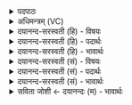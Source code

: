 <details><summary>पदपाठः</summary>

प्रजा॑पत॒ इति॒ प्रजा॑ऽपते। न। त्वत्। ए॒तानि॑। अ॒न्यः। विश्वा॑। रू॒पाणि॑। परि॑। ता। ब॒भू॒व॒। यत्का॑मा॒ इति॒ यत्ऽका॑माः। ते॒। जु॒हु॒मः। तत्। नः॒। अ॒स्तु॒। अ॒यम्। अ॒मुष्य॑। पि॒ता। अ॒सौ। अ॒स्य। पि॒ता। व॒यम्। स्या॒म॒। पत॑यः। र॒यी॒णाम्। स्वाहा॑। रुद्र॑। यत्। ते॒। क्रिवि॑। पर॑म्। नाम॑। तस्मि॑न्। हु॒तम्। अ॒सि॒। अ॒मे॒ष्टमित्य॑माऽइ॒ष्टम्। अ॒सि॒। स्वाहा॑। २०।
</details>

<details><summary>अधिमन्त्रम् (VC)</summary>

- प्रजापतिर्देवता
- देववात ऋषिः
- भुरिग् अतिधृतिः
- षड्जः
</details>

<details><summary>दयानन्द-सरस्वती (हि) - विषयः</summary>

मनुष्यों को चाहिये कि ईश्वर की उपासना और उसकी आज्ञा पालने से सब कामनाओं को प्राप्त हों, यह विषय अगले मन्त्र में कहा है ॥
</details>

<details><summary>दयानन्द-सरस्वती (हि) - पदार्थः</summary>

पदार्थान्वयभाषाः -  हे (प्रजापते) प्रजा के स्वामी ईश्वर ! जो (एतानि) जीव, प्रकृति आदि वस्तु (विश्वा) सब (रूपाणि) इच्छा, रूप आदि गुणों से युक्त हैं (ता) उनके ऊपर आप से (अन्यः) दूसरा कोई (न) नहीं (परिबभूव) जान सकता (ते) आप के सेवन से (यत्कामाः) जिस-जिस पदार्थ की कामनावाले होते हुए (वयम्) हम लोग (जुहुमः) आपका सेवन करते हैं, वह-वह पदार्थ आपकी कृपा से (नः) हम लोगों के लिये (अस्तु) प्राप्त होवे। जैसे आप (अमुष्य) उस परोक्ष जगत् के (पिता) रक्षा करनेहारे हैं, (असौ) सो आप इस प्रत्यक्ष जगत् के रक्षक हैं, वैसे हम लोग (स्वाहा) सत्य वाणी से (रयीणाम्) विद्या और चक्रवर्त्ति राज्य आदि से उत्पन्न हुई लक्ष्मी के (पतयः) रक्षा करनेवाले (स्याम) हों। हे (रुद्र) दुष्टों को रुलानेहारे परमेश्वर ! (ते) आप का जो (क्रिवि) दुःखों से छुड़ाने का हेतु (परम्) उत्तम (नाम) नाम है, (तस्मिन्) उसमें आप (हुतम्) स्वीकार किये (असि) हैं, (अमेष्टम्) घर में इष्ट (असि) हैं, उन आप को हम लोग (स्वाहा) सत्य वाणी से ग्रहण करते हैं ॥२०॥
</details>

<details><summary>दयानन्द-सरस्वती (हि) - भावार्थः</summary>

भावार्थभाषाः -  इस मन्त्र में वाचकलुप्तोपमालङ्कार है। हे मनुष्यो ! जो सब जगत् में व्याप्त, सब के लिये माता-पिता के समान वर्त्तमान, दुष्टों को दण्ड देनेहारा, उपासना करने को इष्ट है, उसी जगदीश्वर की उपासना करो। इस प्रकार के अनुष्ठान से तुम्हारी सब कामना अवश्य सिद्ध हो जायेंगीं ॥२०॥
</details>

<details><summary>दयानन्द-सरस्वती (सं) - विषयः</summary>

मनुष्यैरीश्वरोपासनाऽऽज्ञापालनेन सर्वाः कामनाः प्राप्तव्या इत्याह ॥
</details>

<details><summary>दयानन्द-सरस्वती (सं) - पदार्थः</summary>

पदार्थान्वयभाषाः -  हे प्रजापते ! यान्येतानि विश्वा रूपाणि सन्ति, तानि त्वदन्यो न परिबभूव। ते तव सकाशाद् यत्कामाः सन्तो वयं जुहुमस्तत् तव कृपया नोऽस्तु, यथा त्वममुष्य परोक्षस्य जगतः पिताऽसौ भवानस्य समक्षस्य विश्वस्य पिताऽसि, तथा वयं स्वाहा रयीणां पतयः स्याम। हे रुद्र ! ते तव यत् क्रिवि परं नामाऽस्ति यस्मिंस्त्वं हुतमस्यमेष्टमसि तं वयं स्वाहा जुहुमः ॥२०॥
</details>

<details><summary>दयानन्द-सरस्वती (सं) - भावार्थः</summary>

भावार्थभाषाः -  अत्र वाचकलुप्तोपमालङ्कारः। हे मनुष्याः ! यः सर्वस्मिन् जगति व्याप्तः सर्वान् प्रति मातापितृवद् वर्त्तमानो दुष्टदण्डक उपासितुमिष्टोऽस्ति, तं जगदीश्वरमेवोपाध्वम्। एवमनुष्ठानेन युष्माकं सर्वे कामा अवश्यं सेत्स्यन्ति ॥२०॥
</details>

<details><summary>सविता जोशी ← दयानन्दः (म) - भावार्थः</summary>

भावार्थभाषाः -  या मंत्रात वाचकलुप्तोपमालंकार आहे. हे माणसांनो ! जो सर्व जगात व्याप्त आहे, सर्वांना माता व पित्यासमान आहे, दुष्टांना दंड देणारा आहे तोच उपासना करण्यायोग्य असल्यामुळे त्याचीच उपासना करा. या प्रकारच्या अनुष्ठानाने तुमच्या सर्व कामना सिद्ध होतील.
</details>
